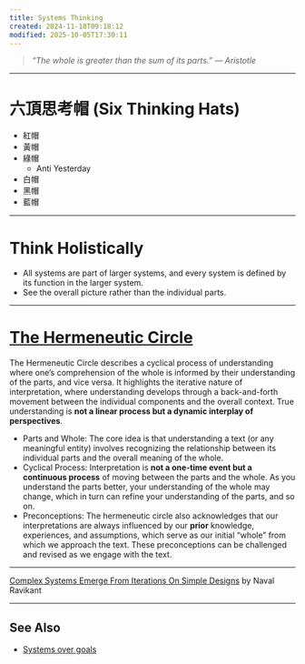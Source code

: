 ```yaml
---
title: Systems Thinking
created: 2024-11-18T09:18:12
modified: 2025-10-05T17:30:11
---
```


> _“The whole is greater than the sum of its parts.” — Aristotle_

---

# 六頂思考帽 (Six Thinking Hats)

* 紅帽
* 黃帽
* 綠帽
	* Anti Yesterday
* 白帽
* 黑帽
* 藍帽

---

# Think Holistically

* All systems are part of larger systems, and every system is defined by its function in the larger system.
* See the overall picture rather than the individual parts.

---

# [The Hermeneutic Circle](https://www.google.com/search?q=the+hermeneutic+circle)

The Hermeneutic Circle describes a cyclical process of understanding where one’s comprehension of the whole is informed by their understanding of the parts, and vice versa. It highlights the iterative nature of interpretation, where understanding develops through a back-and-forth movement between the individual components and the overall context. True understanding is **not a linear process but a dynamic interplay of perspectives**.

* Parts and Whole: The core idea is that understanding a text (or any meaningful entity) involves recognizing the relationship between its individual parts and the overall meaning of the whole.
* Cyclical Process: Interpretation is **not a one-time event but a continuous process** of moving between the parts and the whole. As you understand the parts better, your understanding of the whole may change, which in turn can refine your understanding of the parts, and so on.
* Preconceptions: The hermeneutic circle also acknowledges that our interpretations are always influenced by our **prior** knowledge, experiences, and assumptions, which serve as our initial “whole” from which we approach the text. These preconceptions can be challenged and revised as we engage with the text.

---

[Complex Systems Emerge From Iterations On Simple Designs](https://nav.al/iterate) by Naval Ravikant

---

## See Also

* [Systems over goals](Systems%20over%20goals.md)

